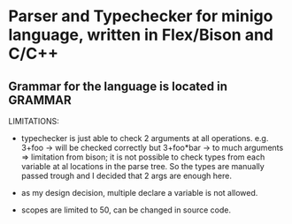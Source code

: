 # Parser and Typechecker for **minigo** language, written in Flex/Bison and C/C++
## Grammar for the language is located in **GRAMMAR**

LIMITATIONS:
- typechecker is just able to check 2 arguments at all operations.
  e.g. 3+foo     -> will be checked correctly
  but  3+foo*bar -> to much arguments
  => limitation from bison; it is not possible to check types from each variable at al locations
     in the parse tree. So the types are manually passed trough and I decided that 2 args are enough here.

- as my design decision, multiple declare a variable is not allowed.
- scopes are limited to 50, can be changed in source code.

